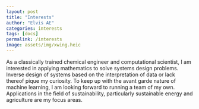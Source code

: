 ```yaml
---
layout: post
title: "Interests"
author: "Elvis AE"
categories: interests
tags: [docs]
permalink: /interests
image: assets/img/xwing.heic
---
```


As a classically trained chemical engineer and computational scientist, I am interested in applying mathematics to solve systems design problems. Inverse design of systems based on the interpretation of data or lack thereof pique my curiosity. To keep up with the avant garde nature of machine learning, I am looking forward to running a team of my own. Applications in the field of sustainability, particularly sustainable energy and agriculture are my focus areas.

